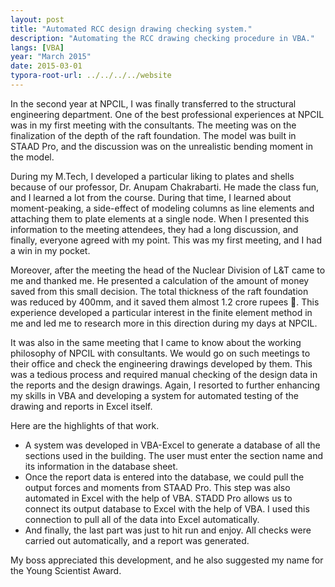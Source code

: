 ```yaml
---
layout: post
title: "Automated RCC design drawing checking system."
description: "Automating the RCC drawing checking procedure in VBA."
langs: [VBA]
year: "March 2015"
date: 2015-03-01
typora-root-url: ../../../../website
---
```


In the second year at NPCIL, I was finally transferred to the structural engineering department. One of the best professional experiences at NPCIL was in my first meeting with the consultants. The meeting was on the finalization of the depth of the raft foundation. The model was built in STAAD Pro, and the discussion was on the unrealistic bending moment in the model. 

During my M.Tech, I developed a particular liking to plates and shells because of our professor, Dr. Anupam Chakrabarti. He made the class fun, and I learned a lot from the course. During that time, I learned about moment-peaking, a side-effect of modeling columns as line elements and attaching them to plate elements at a single node. When I presented this information to the meeting attendees, they had a long discussion, and finally, everyone agreed with my point. This was my first meeting, and I had a win in my pocket.

Moreover, after the meeting the head of the Nuclear Division of L&T came to me and thanked me. He presented a calculation of the amount of money saved from this small decision. The total thickness of the raft foundation was reduced by 400mm, and it saved them almost 1.2 crore rupees 🤯. This experience developed a particular interest in the finite element method in me and led me to research more in this direction during my days at NPCIL.

It was also in the same meeting that I came to know about the working philosophy of NPCIL with consultants. We would go on such meetings to their office and check the engineering drawings developed by them. This was a tedious process and required manual checking of the design data in the reports and the design drawings. Again, I resorted to further enhancing my skills in VBA and developing a system for automated testing of the drawing and reports in Excel itself. 

Here are the highlights of that work.

- A system was developed in VBA-Excel to generate a database of all the sections used in the building. The user must enter the section name and its information in the database sheet. 
- Once the report data is entered into the database, we could pull the output forces and moments from STAAD Pro. This step was also automated in Excel with the help of VBA. STADD Pro allows us to connect its output database to Excel with the help of VBA. I used this connection to pull all of the data into Excel automatically.
- And finally, the last part was just to hit run and enjoy. All checks were carried out automatically, and a report was generated.

My boss appreciated this development, and he also suggested my name for the Young Scientist Award.
